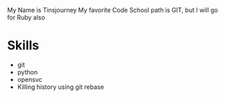 My Name is Tinsjourney
My favorite Code School path is GIT, but I will go for Ruby also

Skills
======
* git
* python
* opensvc
* Killing history using git rebase
